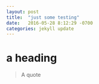 ```yaml
---
layout: post
title:  "just some testing"
date:   2016-05-28 8:12:29 -0700
categories: jekyll update
---
```

# a heading

> A quote


